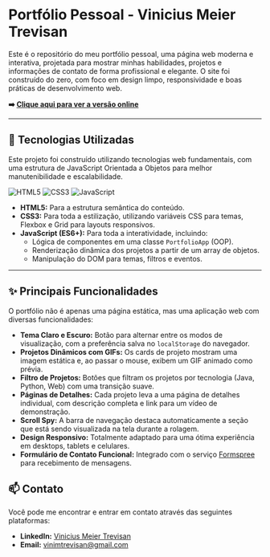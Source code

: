 # Portfólio Pessoal - Vinicius Meier Trevisan

Este é o repositório do meu portfólio pessoal, uma página web moderna e interativa, projetada para mostrar minhas habilidades, projetos e informações de contato de forma profissional e elegante. O site foi construído do zero, com foco em design limpo, responsividade e boas práticas de desenvolvimento web.

**➡️ [Clique aqui para ver a versão online](https://vinimtrevisan.github.io/portfolio-vinicius/)**

---

## 🚀 Tecnologias Utilizadas

Este projeto foi construído utilizando tecnologias web fundamentais, com uma estrutura de JavaScript Orientada a Objetos para melhor manutenibilidade e escalabilidade.

![HTML5](https://img.shields.io/badge/HTML5-E34F26?style=for-the-badge&logo=html5&logoColor=white)
![CSS3](https://img.shields.io/badge/CSS3-1572B6?style=for-the-badge&logo=css3&logoColor=white)
![JavaScript](https://img.shields.io/badge/JavaScript-F7DF1E?style=for-the-badge&logo=javascript&logoColor=black)

- **HTML5:** Para a estrutura semântica do conteúdo.
- **CSS3:** Para toda a estilização, utilizando variáveis CSS para temas, Flexbox e Grid para layouts responsivos.
- **JavaScript (ES6+):** Para toda a interatividade, incluindo:
  - Lógica de componentes em uma classe `PortfolioApp` (OOP).
  - Renderização dinâmica dos projetos a partir de um array de objetos.
  - Manipulação do DOM para temas, filtros e eventos.

---

## ✨ Principais Funcionalidades

O portfólio não é apenas uma página estática, mas uma aplicação web com diversas funcionalidades:

- **Tema Claro e Escuro:** Botão para alternar entre os modos de visualização, com a preferência salva no `localStorage` do navegador.
- **Projetos Dinâmicos com GIFs:** Os cards de projeto mostram uma imagem estática e, ao passar o mouse, exibem um GIF animado como prévia.
- **Filtro de Projetos:** Botões que filtram os projetos por tecnologia (Java, Python, Web) com uma transição suave.
- **Páginas de Detalhes:** Cada projeto leva a uma página de detalhes individual, com descrição completa e link para um vídeo de demonstração.
- **Scroll Spy:** A barra de navegação destaca automaticamente a seção que está sendo visualizada na tela durante a rolagem.
- **Design Responsivo:** Totalmente adaptado para uma ótima experiência em desktops, tablets e celulares.
- **Formulário de Contato Funcional:** Integrado com o serviço [Formspree](https://formspree.io/) para recebimento de mensagens.

## 📫 Contato

Você pode me encontrar e entrar em contato através das seguintes plataformas:

- **LinkedIn:** [Vinicius Meier Trevisan](https://www.linkedin.com/in/vinicius-meier-trevisan-741b66329/)
- **Email:** [vinimtrevisan@gmail.com](mailto:vinimtrevisan@gmail.com)
